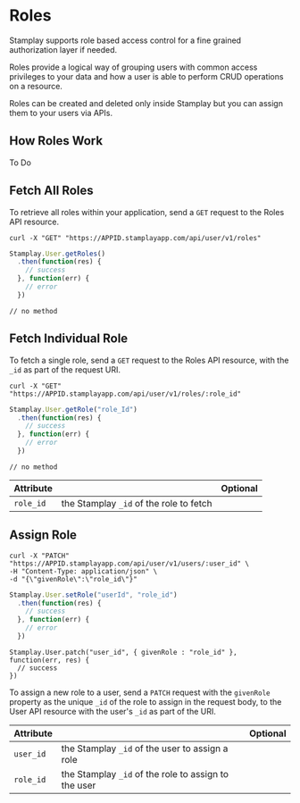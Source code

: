 # Roles

Stamplay supports role based access control for a fine grained authorization layer if needed.

Roles provide a logical way of grouping users with common access privileges to your data and how a user is able to perform CRUD operations on a resource.

Roles can be created and deleted only inside Stamplay but you can assign them to your users via APIs.

## How Roles Work

To Do

## Fetch All Roles

To retrieve all roles within your application, send a `GET` request to the Roles API resource.

~~~shell
curl -X "GET" "https://APPID.stamplayapp.com/api/user/v1/roles"
~~~

~~~javascript
Stamplay.User.getRoles()
  .then(function(res) {
    // success
  }, function(err) {
    // error
  })
~~~

~~~nodejs
// no method
~~~

## Fetch Individual Role

To fetch a single role, send a `GET` request to the Roles API resource, with the `_id` as part of the request URI.

~~~shell
curl -X "GET" "https://APPID.stamplayapp.com/api/user/v1/roles/:role_id"
~~~

~~~javascript
Stamplay.User.getRole("role_Id")
  .then(function(res) {
    // success
  }, function(err) {
    // error
  })
~~~

~~~nodejs
// no method
~~~

| Attribute   |         | Optional                  |
|-------------|---------|:-------------------------:|
| `role_id`       | the Stamplay `_id` of the role to fetch | <i class="checked"></i> |

## Assign Role

~~~shell
curl -X "PATCH" "https://APPID.stamplayapp.com/api/user/v1/users/:user_id" \
-H "Content-Type: application/json" \
-d "{\"givenRole\":\"role_id\"}"

~~~

~~~javascript
Stamplay.User.setRole("userId", "role_id")
  .then(function(res) {
    // success
  }, function(err) {
    // error
  })
~~~

~~~nodejs
Stamplay.User.patch("user_id", { givenRole : "role_id" }, function(err, res) {
  // success
})
~~~


To assign a new role to a user, send a `PATCH` request with the `givenRole` property as the unique `_id` of the role to assign in the request body, to the User API resource with the user's `_id` as part of the URI.

| Attribute   |         | Optional                  |
|-------------|---------|:-------------------------:|
| `user_id` | the Stamplay `_id` of the user to assign a role | <i class="checked"></i> |
| `role_id` | the Stamplay `_id` of the role to assign to the user | <i class="checked"></i> |

